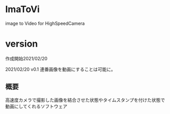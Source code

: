 # ImaToVi
image to Video for HighSpeedCamera

# version
作成開始2021/02/20

2021/02/20 v0.1 連番画像を動画にすることは可能に。

## 概要
高速度カメラで撮影した画像を結合させた状態やタイムスタンプを付けた状態で動画にしてくれるソフトウェア

